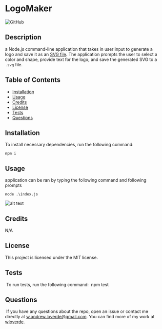# LogoMaker

![GitHub](https://img.shields.io/badge/license-MIT-blue)

## Description
    
a Node.js command-line application that takes in user input to generate a logo and save it as an [SVG file](https://en.wikipedia.org/wiki/Scalable_Vector_Graphics). The application prompts the user to select a color and shape, provide text for the logo, and save the generated SVG to a `.svg` file.
    
## Table of Contents 

- [Installation](#installation)
- [Usage](#usage)
- [Credits](#credits)
- [License](#license)
- [Tests](#tests)
- [Questions](#questions)

## Installation

To install necessary dependencies, run the following command:

```
npm i
```
    
## Usage

application can be ran by typing the following command and following prompts

```
node .\index.js
```    
![alt text](assets/images/)
    
## Credits
    
N/A
    
## License

This project is licensed under the MIT license.
    
## Tests
​
To run tests, run the following command:
​
npm test
​
## Questions
​
If you have any questions about the repo, open an issue or contact me directly at w.andrew.loverde@gmail.com. You can find more of my work at [wloverde](https://github.com/wloverde/).